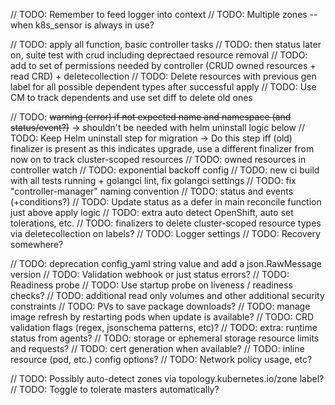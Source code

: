 // TODO: Remember to feed logger into context
// TODO: Multiple zones -- when k8s_sensor is always in use?

// TODO: apply all function, basic controller tasks
// TODO: then status later on, suite test with crud including deprectaed resource removal
// TODO: add to set of permissions needed by controller (CRUD owned resources + read CRD) + deletecollection
// TODO: Delete resources with previous gen label for all possible dependent types after successful apply
// TODO: Use CM to track dependents and use set diff to delete old ones

// TODO: ~~warning (error) if not expected name and namespace (and status/event?)~~ -> shouldn't be needed with helm
uninstall logic below
// TODO: Keep Helm uninstall step for migration -> Do this step iff (old) finalizer is present as this indicates
upgrade, use a different finalizer from now on to track cluster-scoped resources
// TODO: owned resources in controller watch
// TODO: exponential backoff config
// TODO: new ci build with all tests running + golangci lint, fix golangci settings
// TODO: fix "controller-manager" naming convention
// TODO: status and events (+conditions?)
// TODO: Update status as a defer in main reconcile function just above apply logic
// TODO: extra auto detect OpenShift, auto set tolerations, etc.
// TODO: finalizers to delete cluster-scoped resource types via deletecollection on labels?
// TODO: Logger settings
// TODO: Recovery somewhere?

// TODO: deprecation config_yaml string value and add a json.RawMessage version
// TODO: Validation webhook or just status errors?
// TODO: Readiness probe
// TODO: Use startup probe on liveness / readiness checks?
// TODO: additional read only volumes and other additional security constraints
// TODO: PVs to save package downloads?
// TODO: manage image refresh by restarting pods when update is available?
// TODO: CRD validation flags (regex, jsonschema patterns, etc)?
// TODO: extra: runtime status from agents?
// TODO: storage or ephemeral storage resource limits and requests?
// TODO: cert generation when available?
// TODO: inline resource (pod, etc.) config options?
// TODO: Network policy usage, etc?

// TODO: Possibly auto-detect zones via topology.kubernetes.io/zone label?
// TODO: Toggle to tolerate masters automatically?